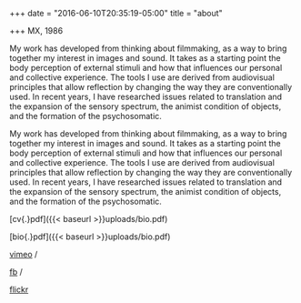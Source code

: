 +++
date = "2016-06-10T20:35:19-05:00"
title = "about"

+++
MX, 1986

My work has developed from thinking about filmmaking, as a way to bring together my interest in images and sound. It takes as a starting point the body perception of external stimuli and how that influences our personal and collective experience. The tools I use are derived from audiovisual principles that allow reflection by changing the way they are conventionally used. In recent years, I have researched issues related to translation and the expansion of the sensory spectrum, the animist condition of objects, and the formation of the psychosomatic.
<p class="english">My work has developed from thinking about filmmaking, as a way to bring together my interest in images and sound. It takes as a starting point the body perception of external stimuli and how that influences our personal and collective experience. The tools I use are derived from audiovisual principles that allow reflection by changing the way they are conventionally used. In recent years, I have researched issues related to translation and the expansion of the sensory spectrum, the animist condition of objects, and the formation of the psychosomatic.</p>

[cv{.}pdf]({{< baseurl >}}uploads/bio.pdf)

[bio{.}pdf]({{< baseurl >}}uploads/bio.pdf)
<script type="text/javascript">for(coded="ua@O3Gz.WFl",key="xk8feV3NUSHWLqv9J7DKd1AmyGwT4iszMjQFXo0Iarl5OPnhR6cCYZgBbpu2Et",shift=coded.length,link="",i=0;i<coded.length;i++)-1==key.indexOf(coded.charAt(i))?(ltr=coded.charAt(i),link+=ltr):(ltr=(key.indexOf(coded.charAt(i))-shift+key.length)%key.length,link+=key.charAt(ltr));document.write("<a href='mailto:"+link+"'>"+link+"</a>");</script>

<a href="https://vimeo.com/juanpablovillegas">vimeo</a> /

<a href="https://www.facebook.com/juan.p.villegas.96">fb</a> /

<a href="">flickr</a>